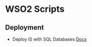 # WSO2 Scripts

## Deployment
- Deploy IS with SQL Databases [Docs](deploy/identity_server/README.md)